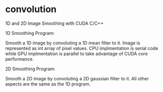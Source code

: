 # convolution
1D and 2D Image Smoothing with CUDA C/C++

1D Smoothing Program:

Smooth a 1D image by convoluting a 1D mean filter to it. Image is represented as int array of pixel values. CPU implmentation is serial code while GPU implmentation is parallel to take advantage of CUDA core performance. 

2D Smoothing Program:

Smooth a 2D image by convoluting a 2D gaussian filter to it. All other aspects are the same as the 1D program. 

